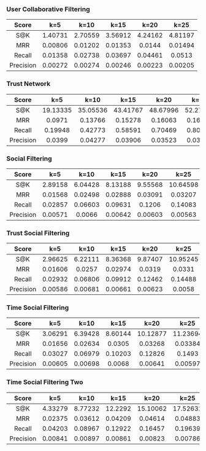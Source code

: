 ### User Collaborative Filtering

|Score|k=5|k=10|k=15|k=20|k=25|
|:-:|:-:|:-:|:-:|:-:|:-:|
|S@K|1.40731|2.70559|3.56912|4.24162|4.81197|
|MRR|0.00806|0.01202|0.01353|0.0144|0.01494|
|Recall|0.01358|0.02738|0.03697|0.04461|0.0513|
|Precision|0.00272|0.00274|0.00246|0.00223|0.00205|

### Trust Network

|Score|k=5|k=10|k=15|k=20|k=25|
|:-:|:-:|:-:|:-:|:-:|:-:|
|S@K|19.13335|35.05536|43.41767|48.67996|52.27016|
|MRR|0.0971|0.13766|0.15278|0.16063|0.16519|
|Recall|0.19948|0.42773|0.58591|0.70469|0.80208|
|Precision|0.0399|0.04277|0.03906|0.03523|0.03208|

### Social Filtering

|Score|k=5|k=10|k=15|k=20|k=25|
|:-:|:-:|:-:|:-:|:-:|:-:|
|S@K|2.89158|6.04428|8.13188|9.55568|10.64598|
|MRR|0.01568|0.02498|0.02888|0.03091|0.03207|
|Recall|0.02857|0.06603|0.09631|0.1206|0.14083|
|Precision|0.00571|0.0066|0.00642|0.00603|0.00563|

### Trust Social Filtering

|Score|k=5|k=10|k=15|k=20|k=25|
|:-:|:-:|:-:|:-:|:-:|:-:|
|S@K|2.96625|6.22111|8.36368|9.87407|10.95245|
|MRR|0.01606|0.0257|0.02974|0.0319|0.0331|
|Recall|0.02932|0.06806|0.09912|0.12462|0.14488|
|Precision|0.00586|0.00681|0.00661|0.00623|0.0058|

### Time Social Filtering

|Score|k=5|k=10|k=15|k=20|k=25|
|:-:|:-:|:-:|:-:|:-:|:-:|
|S@K|3.06291|6.39428|8.60144|10.12877|11.23694|
|MRR|0.01656|0.02634|0.0305|0.03268|0.03384|
|Recall|0.03027|0.06979|0.10203|0.12826|0.1493|
|Precision|0.00605|0.00698|0.0068|0.00641|0.00597|

### Time Social Filtering Two

|Score|k=5|k=10|k=15|k=20|k=25|
|:-:|:-:|:-:|:-:|:-:|:-:|
|S@K|4.33279|8.77232|12.2292|15.10062|17.52631|
|MRR|0.02375|0.03612|0.04209|0.04614|0.04883|
|Recall|0.04203|0.08967|0.12922|0.16457|0.19639|
|Precision|0.00841|0.00897|0.00861|0.00823|0.00786|

